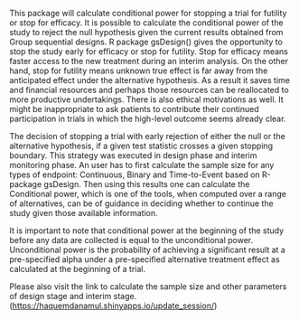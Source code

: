 This package will calculate conditional power for stopping a trial for futility or stop for efficacy. 
It is possible to calculate the conditional power of the study to reject the null hypothesis given the 
current results obtained from Group sequential designs. R package gsDesign() gives the opportunity to 
stop the study early for efficacy or stop for futility. Stop for efficacy means faster access to the 
new treatment during an interim analysis. On the other hand, stop for futility means unknown true effect 
is far away from the anticipated effect under the alternative hypothesis. As a result it saves time and 
financial resources and perhaps those resources can be reallocated to more productive undertakings. 
There is also ethical motivations as well. It might be inappropriate to ask patients to contribute 
their continued participation in trials in which the high-level outcome seems already clear. 

The decision of stopping a trial with early rejection of either the null or the alternative hypothesis, 
if a given test statistic crosses a given stopping boundary. This strategy was executed in design phase 
and interim monitoring phase. An user has to first calculate the sample size for any types of endpoint: 
Continuous, Binary and Time-to-Event based on R-package gsDesign. Then using this results one can 
calculate the Conditional power, which is one of the tools, when computed over a range of alternatives, 
can be of guidance in
deciding whether to continue the study given those available information. 

It is important to note that conditional power at the beginning of the study before any data are 
collected is equal to the unconditional power. Unconditional power is the probability of achieving 
a significant result at a pre-specified alpha under a pre-specified alternative treatment effect as
calculated at the beginning of a trial.

Please also visit the link to calculate the sample size and other parameters of design stage and interim stage.
(https://haquemdanamul.shinyapps.io/update_session/)
